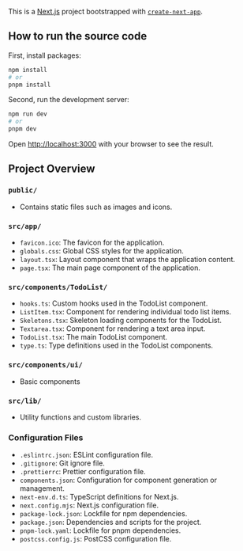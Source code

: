 This is a [Next.js](https://nextjs.org/) project bootstrapped with [`create-next-app`](https://github.com/vercel/next.js/tree/canary/packages/create-next-app).

## How to run the source code

First, install packages:

```bash
npm install
# or
pnpm install
```

Second, run the development server:

```bash
npm run dev
# or
pnpm dev
```

Open [http://localhost:3000](http://localhost:3000) with your browser to see the result.

## Project Overview

### `public/`

- Contains static files such as images and icons.

### `src/app/`

- `favicon.ico`: The favicon for the application.
- `globals.css`: Global CSS styles for the application.
- `layout.tsx`: Layout component that wraps the application content.
- `page.tsx`: The main page component of the application.

### `src/components/TodoList/`

- `hooks.ts`: Custom hooks used in the TodoList component.
- `ListItem.tsx`: Component for rendering individual todo list items.
- `Skeletons.tsx`: Skeleton loading components for the TodoList.
- `Textarea.tsx`: Component for rendering a text area input.
- `TodoList.tsx`: The main TodoList component.
- `type.ts`: Type definitions used in the TodoList components.

### `src/components/ui/`

- Basic components

### `src/lib/`

- Utility functions and custom libraries.

### Configuration Files

- `.eslintrc.json`: ESLint configuration file.
- `.gitignore`: Git ignore file.
- `.prettierrc`: Prettier configuration file.
- `components.json`: Configuration for component generation or management.
- `next-env.d.ts`: TypeScript definitions for Next.js.
- `next.config.mjs`: Next.js configuration file.
- `package-lock.json`: Lockfile for npm dependencies.
- `package.json`: Dependencies and scripts for the project.
- `pnpm-lock.yaml`: Lockfile for pnpm dependencies.
- `postcss.config.js`: PostCSS configuration file.
